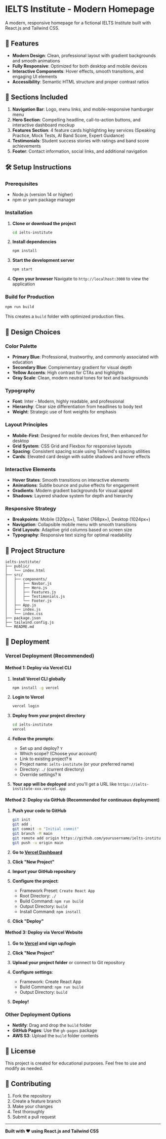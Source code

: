 # IELTS Institute - Modern Homepage

A modern, responsive homepage for a fictional IELTS Institute built with React.js and Tailwind CSS.

## 🚀 Features

- **Modern Design**: Clean, professional layout with gradient backgrounds and smooth animations
- **Fully Responsive**: Optimized for both desktop and mobile devices
- **Interactive Components**: Hover effects, smooth transitions, and engaging UI elements
- **Accessibility**: Semantic HTML structure and proper contrast ratios

## 📱 Sections Included

1. **Navigation Bar**: Logo, menu links, and mobile-responsive hamburger menu
2. **Hero Section**: Compelling headline, call-to-action buttons, and interactive dashboard mockup
3. **Features Section**: 4 feature cards highlighting key services (Speaking Practice, Mock Tests, AI Band Score, Expert Guidance)
4. **Testimonials**: Student success stories with ratings and band score achievements
5. **Footer**: Contact information, social links, and additional navigation

## 🛠️ Setup Instructions

### Prerequisites
- Node.js (version 14 or higher)
- npm or yarn package manager

### Installation

1. **Clone or download the project**
   ```bash
   cd ielts-institute
   ```

2. **Install dependencies**
   ```bash
   npm install
   ```

3. **Start the development server**
   ```bash
   npm start
   ```

4. **Open your browser**
   Navigate to `http://localhost:3000` to view the application

### Build for Production

```bash
npm run build
```

This creates a `build` folder with optimized production files.

## 🎨 Design Choices

### Color Palette
- **Primary Blue**: Professional, trustworthy, and commonly associated with education
- **Secondary Blue**: Complementary gradient for visual depth
- **Yellow Accents**: High contrast for CTAs and highlights
- **Gray Scale**: Clean, modern neutral tones for text and backgrounds

### Typography
- **Font**: Inter - Modern, highly readable, and professional
- **Hierarchy**: Clear size differentiation from headlines to body text
- **Weight**: Strategic use of font weights for emphasis

### Layout Principles
- **Mobile-First**: Designed for mobile devices first, then enhanced for desktop
- **Grid System**: CSS Grid and Flexbox for responsive layouts
- **Spacing**: Consistent spacing scale using Tailwind's spacing utilities
- **Cards**: Elevated card design with subtle shadows and hover effects

### Interactive Elements
- **Hover States**: Smooth transitions on interactive elements
- **Animations**: Subtle bounce and pulse effects for engagement
- **Gradients**: Modern gradient backgrounds for visual appeal
- **Shadows**: Layered shadow system for depth and hierarchy

### Responsive Strategy
- **Breakpoints**: Mobile (320px+), Tablet (768px+), Desktop (1024px+)
- **Navigation**: Collapsible mobile menu with smooth transitions
- **Grid Layouts**: Adaptive grid columns based on screen size
- **Typography**: Responsive text sizing for optimal readability

## 📁 Project Structure

```
ielts-institute/
├── public/
│   └── index.html
├── src/
│   ├── components/
│   │   ├── Navbar.js
│   │   ├── Hero.js
│   │   ├── Features.js
│   │   ├── Testimonials.js
│   │   └── Footer.js
│   ├── App.js
│   ├── index.js
│   └── index.css
├── package.json
├── tailwind.config.js
└── README.md
```

## 🚀 Deployment

### Vercel Deployment (Recommended)

#### Method 1: Deploy via Vercel CLI

1. **Install Vercel CLI globally**
   ```bash
   npm install -g vercel
   ```

2. **Login to Vercel**
   ```bash
   vercel login
   ```

3. **Deploy from your project directory**
   ```bash
   cd ielts-institute
   vercel
   ```

4. **Follow the prompts**:
   - Set up and deploy? `Y`
   - Which scope? (Choose your account)
   - Link to existing project? `N`
   - Project name: `ielts-institute` (or your preferred name)
   - Directory: `./` (current directory)
   - Override settings? `N`

5. **Your app will be deployed** and you'll get a URL like `https://ielts-institute-xxx.vercel.app`

#### Method 2: Deploy via GitHub (Recommended for continuous deployment)

1. **Push your code to GitHub**
   ```bash
   git init
   git add .
   git commit -m "Initial commit"
   git branch -M main
   git remote add origin https://github.com/yourusername/ielts-institute.git
   git push -u origin main
   ```

2. **Go to [Vercel Dashboard](https://vercel.com/dashboard)**

3. **Click "New Project"**

4. **Import your GitHub repository**

5. **Configure the project**:
   - Framework Preset: `Create React App`
   - Root Directory: `./`
   - Build Command: `npm run build`
   - Output Directory: `build`
   - Install Command: `npm install`

6. **Click "Deploy"**

#### Method 3: Deploy via Vercel Website

1. **Go to [Vercel](https://vercel.com) and sign up/login**

2. **Click "New Project"**

3. **Upload your project folder** or connect to Git repository

4. **Configure settings**:
   - Framework: Create React App
   - Build Command: `npm run build`
   - Output Directory: `build`

5. **Deploy!**

### Other Deployment Options

- **Netlify**: Drag and drop the `build` folder
- **GitHub Pages**: Use the `gh-pages` package
- **AWS S3**: Upload the `build` folder contents

## 📄 License

This project is created for educational purposes. Feel free to use and modify as needed.

## 🤝 Contributing

1. Fork the repository
2. Create a feature branch
3. Make your changes
4. Test thoroughly
5. Submit a pull request

---

**Built with ❤️ using React.js and Tailwind CSS**
